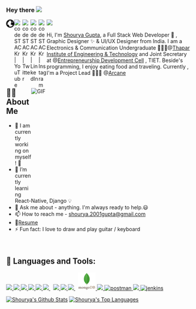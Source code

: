 ### Hey there <img src="https://media.giphy.com/media/hvRJCLFzcasrR4ia7z/giphy.gif" width="25px"> 

[<img align="left" alt="codeSTACKr.com" width="22px" src="https://raw.githubusercontent.com/iconic/open-iconic/master/svg/globe.svg" />][website]
[<img align="left" alt="codeSTACKr | YouTube" width="22px" src="https://cdn.jsdelivr.net/npm/simple-icons@v3/icons/github.svg" />][github]
[<img align="left" alt="codeSTACKr | Twitter" width="22px" src="https://img.icons8.com/fluent/48/000000/twitter.png" />][twitter]
[<img align="left" alt="codeSTACKr | LinkedIn" width="22px" src="https://img.icons8.com/fluent/48/000000/linkedin.png" />][linkedin]
[<img align="left" alt="codeSTACKr | Instagram" width="22px" src="https://img.icons8.com/fluent/48/000000/instagram-new.png" />][instagram]
![](https://komarev.com/ghpvc/?username=shourygupta28)
<br />

Hi, I'm [Shourya Gupta](shouryagupta.me), a Full Stack Web Developer 🚀 , Graphic Designer ✨ & UI/UX Designer from India. I am a Electronics & Communication Undergraduate 👨🏽‍💼@[Thapar Institute of Engineering & Technology][thapar] and Joint Secretary at @[Entrepreneurship Development Cell][edc] , TIET. Beside's programming, I enjoy eating food and traveling. Currently , I'm a Project Lead 🙍🏽‍♂️ @[Arcane][instagram]

  <img align="right" alt="GIF" src="https://github.com/abhisheknaiidu/abhisheknaiidu/blob/master/code.gif?raw=true" width="436" height="280" />

## 🙋‍♂️ About Me

- 🔭 I am currently working on myself ! 😬
- 🌱 I’m currently learning React-Native, Django 💡
- 💬 Ask me about - anything. I'm always ready to help.😃
- 📫 How to reach me - [shourya.2001gupta@gmail.com][email]
- 📝[Resume](https://drive.google.com/file/d/1snoHOHdBiNxjX2hUbEucF3HqUz1RXPdo/view?usp=sharing)
- ⚡ Fun fact: I love to draw and play guitar / keyboard



<br />

## 🚀 Languages and Tools:

<p align="left">
    <a href="https://www.w3.org/html/" target="_blank"> <img src="https://img.icons8.com/color/48/000000/html-5.png"/> </a> 
    <a href="https://www.w3schools.com/css/" target="_blank"> <img src="https://img.icons8.com/color/48/000000/css3.png"/> </a>
    <a href="https://www.cplusplus.com" target="_blank"> <img src="https://img.icons8.com/ios-filled/50/000000/c-plus-plus-logo.png"/> </a>
    <a href="https://getbootstrap.com" target="_blank"> <img src="https://img.icons8.com/color/48/000000/bootstrap.png"/> </a> 
    <a href="https://www.python.org" target="_blank"> <img src="https://img.icons8.com/color/48/000000/python.png"/> </a> 
    <a style="padding-right:8px;" href="https://nodejs.org" target="_blank"> <img src="https://img.icons8.com/color/48/000000/nodejs.png"/> </a>
    <a href="https://reactjs.org/" target="_blank"> <img src="https://img.icons8.com/color/48/000000/react-native.png"/> </a>
    <a href="https://developer.mozilla.org/en-US/docs/Web/JavaScript" target="_blank"> <img src="https://img.icons8.com/color/48/000000/javascript.png"/> </a> 
    <a style="padding-right:8px;" href="https://www.mysql.com/" target="_blank"> <img src="https://img.icons8.com/fluent/50/000000/mysql-logo.png"/> </a>
    <a href="https://www.mongodb.com/" target="_blank"> <img src="https://raw.githubusercontent.com/devicons/devicon/master/icons/mongodb/mongodb-original-wordmark.svg" alt="mongodb" width="48" height="48"/> </a> 
    <a href="https://firebase.google.com/" target="_blank"> <img src="https://img.icons8.com/color/48/000000/firebase.png"/> </a> 
    <a href="https://postman.com" target="_blank"> <img src="https://www.vectorlogo.zone/logos/getpostman/getpostman-icon.svg" alt="postman" width="45" height="45"/> </a>   
    <a href="https://git-scm.com/" target="_blank"> <img src="https://img.icons8.com/color/48/000000/git.png"/> </a> 
    <a href="https://www.jenkins.io" target="_blank"> <img src="https://www.vectorlogo.zone/logos/jenkins/jenkins-icon.svg" alt="jenkins" width="48" height="48"/> </a> 
</p>


<a href="https://github.com/shourygupta28/github-readme-stats"><img alt="Shourya's Github Stats" src="https://github-readme-stats-shourygupta28.vercel.app/api?username=shourygupta28&show_icons=true&count_private=true&include_all_commits=true&theme=github_dark&hide_border=true&bg_color=0d1117&title_color=ffffff&text_color=ffffff" /></a>
<a href="https://github.com/shourygupta28/github-readme-stats"><img alt="Shourya's Top Languages" src="https://github-readme-stats-shourygupta28.vercel.app/api/top-langs/?username=shourygupta28&langs_count=8&count_private=true&layout=compact&theme=react&hide_border=true&bg_color=0d1117&title_color=ffffff&text_color=ffffff" /></a>




[website]: https://shouryagupta.me
[edc]: https://www.instagram.com/edc_tiet/
[twitter]: https://twitter.com/iamshoury
[github]: https://github.com/shourygupta28
[instagram]: https://instagram.com/_._arcane_
[email]: mailto:shourya.2001gupta@gmail.com
[linkedin]: https://linkedin.com/in/shouryguptaa
[thapar]: https://thapar.edu/
